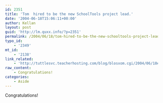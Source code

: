 ```yaml
---
id: 2351
title: 'Tom  hired to be the new SchoolTools project lead.'
date: '2004-06-18T15:06:11+00:00'
author: Kellan
layout: post
guid: 'http://lm.quxx.info/?p=2351'
permalink: /2004/06/18/tom-hired-to-be-the-new-schooltools-project-lead/
typo_id:
    - '2349'
mt_id:
    - '2138'
link_related:
    - 'http://tuttlesvc.teacherhosting.com/blog/blosxom.cgi/2004/06/18#NewJob'
raw_content:
    - Congratulations!
categories:
    - Aside
---
```


Congratulations!